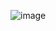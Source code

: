 
![image](https://github.com/CarlosJimenez2003/M05_UML/assets/145457166/45bc9555-ec28-420e-9137-53eb7f6cf6ca)
